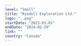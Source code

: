 ```yaml
---
level: "Small"
title: "Riedell Exploration Ltd."
logo: "..png"
startDate: "2023-03-01"
endDate: "2024-02-29"
link: ""
country: "Canada"
---
```

